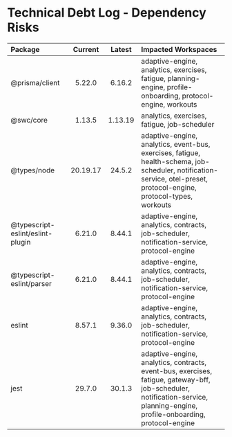 # Technical Debt Log - Dependency Risks

| Package | Current | Latest | Impacted Workspaces |
|:--|:--:|:--:|:--|
| @prisma/client | 5.22.0 | 6.16.2 | adaptive-engine, analytics, exercises, fatigue, planning-engine, profile-onboarding, protocol-engine, workouts |
| @swc/core | 1.13.5 | 1.13.19 | analytics, exercises, fatigue, job-scheduler |
| @types/node | 20.19.17 | 24.5.2 | adaptive-engine, analytics, event-bus, exercises, fatigue, health-schema, job-scheduler, notification-service, otel-preset, protocol-engine, protocol-types, workouts |
| @typescript-eslint/eslint-plugin | 6.21.0 | 8.44.1 | adaptive-engine, analytics, contracts, job-scheduler, notification-service, protocol-engine |
| @typescript-eslint/parser | 6.21.0 | 8.44.1 | adaptive-engine, analytics, contracts, job-scheduler, notification-service, protocol-engine |
| eslint | 8.57.1 | 9.36.0 | adaptive-engine, analytics, contracts, job-scheduler, notification-service, protocol-engine |
| jest | 29.7.0 | 30.1.3 | adaptive-engine, analytics, contracts, event-bus, exercises, fatigue, gateway-bff, job-scheduler, notification-service, planning-engine, profile-onboarding, protocol-engine |

